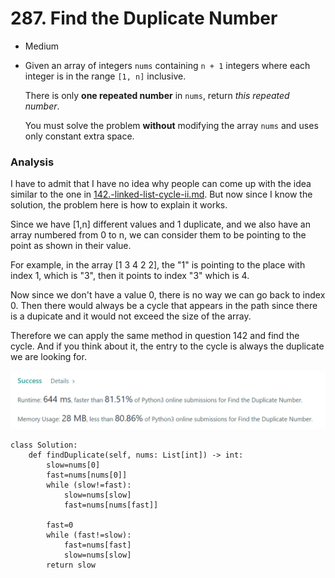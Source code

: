 # 287. Find the Duplicate Number

* Medium
*   Given an array of integers `nums` containing `n + 1` integers where each integer is in the range `[1, n]` inclusive.

    There is only **one repeated number** in `nums`, return _this repeated number_.

    You must solve the problem **without** modifying the array `nums` and uses only constant extra space.

### Analysis&#x20;

I have to admit that I have no idea why people can come up with the idea similar to the one in [142.-linked-list-cycle-ii.md](../../2022-january/2022.jan.28/142.-linked-list-cycle-ii.md "mention"). But now since I know the solution, the problem here is how to explain it works.&#x20;

Since we have \[1,n] different values and 1 duplicate, and we also have an array numbered from 0 to n, we can consider them to be pointing to the point as shown in their value.&#x20;

For example, in the array \[1 3 4 2 2], the "1" is pointing to the place with index 1, which is "3", then it points to index "3" which is 4.&#x20;

Now since we don't have a value 0, there is no way we can go back to index 0. Then there would always be a cycle that appears in the path since there is a dupicate and it would not exceed the size of the array.&#x20;

Therefore we can apply the same method in question 142 and find the cycle. And if you think about it, the entry to the cycle is always the duplicate we are looking for.&#x20;

![](<../../.gitbook/assets/image (9).png>)

```
class Solution:
    def findDuplicate(self, nums: List[int]) -> int:
        slow=nums[0]
        fast=nums[nums[0]]
        while (slow!=fast):
            slow=nums[slow]
            fast=nums[nums[fast]]
        
        fast=0
        while (fast!=slow):
            fast=nums[fast]
            slow=nums[slow]
        return slow

```
